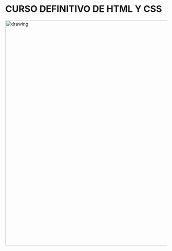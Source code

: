 # CURSO DEFINITIVO DE HTML Y CSS

<img src="https://assets.hakeema.com/matterfund/unit/59db177558756338de46cb42-9de977.png" alt="drawing" width="700"/>
